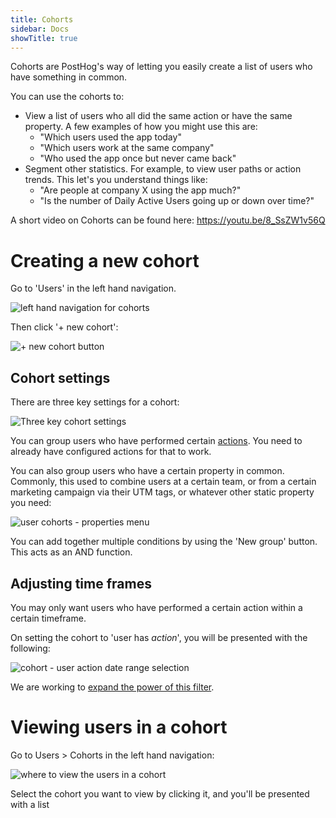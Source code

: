 ```yaml
---
title: Cohorts
sidebar: Docs
showTitle: true
---
```


Cohorts are PostHog's way of letting you easily create a list of users who have something in common.

You can use the cohorts to:

* View a list of users who all did the same action or have the same property. A few examples of how you might use this are:
  * "Which users used the app today"
  * "Which users work at the same company"
  * "Who used the app once but never came back"
* Segment other statistics. For example, to view user paths or action trends. This let's you understand things like:
  * "Are people at company X using the app much?"
  * "Is the number of Daily Active Users going up or down over time?"

A short video on Cohorts can be found here: https://youtu.be/8_SsZW1v56Q

# Creating a new cohort

Go to 'Users' in the left hand navigation.

![left hand navigation for cohorts](https://posthog-static-files.s3.us-east-2.amazonaws.com/Documentation-Assets/Screenshot+2020-02-27+at+15.34.56.png)

Then click '+ new cohort':

![+ new cohort button](https://posthog-static-files.s3.us-east-2.amazonaws.com/Documentation-Assets/Screenshot+2020-02-27+at+15.35.02.png)

## Cohort settings

There are three key settings for a cohort:

![Three key cohort settings](https://posthog-static-files.s3.us-east-2.amazonaws.com/Documentation-Assets/Screenshot+2020-02-27+at+15.44.30.png)

You can group users who have performed certain [actions](/features/actions). You need to already have configured actions for that to work.

You can also group users who have a certain property in common. Commonly, this used to combine users at a certain team, or from a certain marketing campaign via their UTM tags, or whatever other static property you need:

![user cohorts - properties menu](https://posthog-static-files.s3.us-east-2.amazonaws.com/Documentation-Assets/Screenshot+2020-02-27+at+15.58.24.png)

You can add together multiple conditions by using the 'New group' button. This acts as an AND function.

## Adjusting time frames

You may only want users who have performed a certain action within a certain timeframe.

On setting the cohort to 'user has *action*', you will be presented with the following:

![cohort - user action date range selection](https://posthog-static-files.s3.us-east-2.amazonaws.com/Documentation-Assets/Screenshot+2020-02-27+at+15.59.50.png)

We are working to [expand the power of this filter](https://github.com/PostHog/posthog/issues/199).

# Viewing users in a cohort

Go to Users > Cohorts in the left hand navigation:

![where to view the users in a cohort](https://posthog-static-files.s3.us-east-2.amazonaws.com/Documentation-Assets/Screenshot+2020-02-27+at+16.10.06.png)

Select the cohort you want to view by clicking it, and you'll be presented with a list